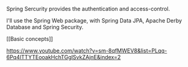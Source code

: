 Spring Sercurity provides the authentication and access-control.

I'll use the Spring Web package, with Spring Data JPA, Apache Derby Database and Spring Security.

[[Basic concepts]]


https://www.youtube.com/watch?v=sm-8qfMWEV8&list=PLqq-6Pq4lTTYTEooakHchTGglSvkZAjnE&index=2